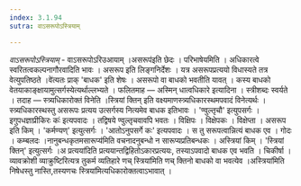 ```yaml
---
index: 3.1.94
sutra: वाऽसरूपोऽस्त्रियाम्

---
```

_वाऽसरूपोऽस्त्रियाम्_ - वाऽसरूपोऽरिउआयाम् ।असरूप॑इति छेदः । परिभाषेयमिति । अधिकारत्वे स्वरितत्वकल्पनागौरवादिति भावः । असरूप इति लिङ्गनिर्देशः । यत्र असरूपप्रत्ययो विधास्यते तत्र वेत्युपतिष्ठते ।वे॑त्यतः प्राक् 'बाधक' इति शेषः । असरूपो वा बाधको भवतीति यावत् । कस्य बाधको वेतयाकाङ्क्षायामुत्सर्गस्येत्यर्थाल्लभ्यते । फलितमाह —  अस्मिन् धात्वधिकारे इत्यादिना । स्त्रीशब्दः स्वर्यते । तदाह —  स्त्र्यधिकारोक्तं विनेति ।स्त्रियां क्तिन् इति वक्ष्यमाणस्त्र्यधिकारस्थमपवादं विनेत्यर्थः । स्त्र्यधिकारस्थस्तु असरूपः प्रत्यय उत्सर्गस्य नित्यमेव बाधक इतिभावः । 'ण्वुल्तृचौ' इत्युपसर्गः ।इगुपधज्ञाप्रीकिरः कः॑ इत्यपवादः । तद्विषये ण्वुल्तृचवावपि भवतः । विक्षिपः । विक्षेपकः । विक्षेप्ता । असरूप इति किम्  । 'कर्मण्यण्' इत्युत्सर्गः । 'आतोऽनुपसर्गे कः' इत्यपवादः । स तु सरूपत्वान्नित्यं बाधक एव । गोदः । कम्बलदः ।नानुबन्धकृतमसारूप्य॑मिति वचनादनुबन्धो न सारूप्यप्रतिबन्धकः । अस्त्रियां किम्  । 'स्त्रियां क्तिन्' इत्युत्सर्गः ।अ प्रत्यया॑दिति प्रत्ययान्तद्विहितोऽकारप्रत्ययः, तस्याऽपवादो बाधक एव भवति । चिकीर्षा । व्यावक्रोशी व्याक्रुष्टिरित्यत्र तुकर्म व्यतिहारे णच् स्त्रिया॑मिति णच् क्तिनो बाधको वा भवत्येव ।अस्त्रिया॑मिति निषेधस्तु नास्ति,तस्यणचः स्त्रिया॑मित्यधिकारोक्तत्वाऽभावात् ।